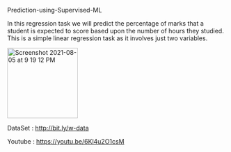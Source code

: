 Prediction-using-Supervised-ML

In this regression task we will predict the percentage of marks that a student is expected to score based upon the number of hours they studied. This is a simple linear regression task as it involves just two variables.

<img width="162" alt="Screenshot 2021-08-05 at 9 19 12 PM" src="https://user-images.githubusercontent.com/14312802/128380915-72f00b2d-7540-4e78-8c86-50e1557dd556.png">

DataSet : http://bit.ly/w-data

Youtube : https://youtu.be/6Kl4u2O1csM
